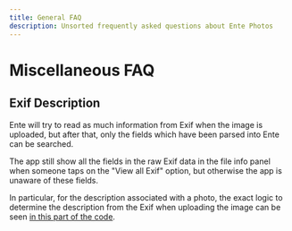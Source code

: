 ```yaml
---
title: General FAQ
description: Unsorted frequently asked questions about Ente Photos
---
```


# Miscellaneous FAQ

## Exif Description

Ente will try to read as much information from Exif when the image is uploaded,
but after that, only the fields which have been parsed into Ente can be
searched.

The app still show all the fields in the raw Exif data in the file info panel
when someone taps on the "View all Exif" option, but otherwise the app is
unaware of these fields.

In particular, for the description associated with a photo, the exact logic to
determine the description from the Exif when uploading the image can be seen [in
this part of the
code](https://github.com/ente-io/ente/blob/0dcb185744da469848b41b668fe4b647226b6fe2/web/packages/gallery/services/exif.ts#L609-L620).

